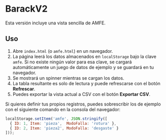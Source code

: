 # BarackV2

Esta versión incluye una vista sencilla de AMFE.

## Uso

1. Abre `index.html` (o `amfe.html`) en un navegador.
2. La página leerá los datos almacenados en `localStorage` bajo la clave `amfe`.
   Si no existe ningún valor para esa clave, se cargará automáticamente un juego de datos de ejemplo y se guardará en tu navegador.
3. Se mostrará un spinner mientras se cargan los datos.
4. La tabla resultante es solo de lectura y puede refrescarse con el botón **Refrescar**.
5. Puedes exportar la vista actual a CSV con el botón **Exportar CSV**.

Si quieres definir tus propios registros, puedes sobrescribir los de ejemplo con el siguiente comando en la consola del navegador:
```javascript
localStorage.setItem('amfe', JSON.stringify([
  { ID: 1, Item: 'pieza',  ModoFalla: 'rotura' },
  { ID: 2, Item: 'pieza2', ModoFalla: 'desgaste' }
]));
```
